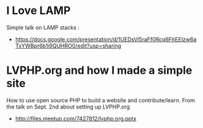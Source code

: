 # I Love LAMP

Simple talk on LAMP stacks :

* https://docs.google.com/presentation/d/1UEDsVl5raFf0Rcq6FhEElzw6aTxYWBpr6b1i9QUHRO0/edit?usp=sharing

# LVPHP.org and how I made a simple site

How to use open source PHP to build a website and contribute/learn. From the talk on Sept. 2nd about setting up LVPHP.org

* http://files.meetup.com/7427812/lvphp.org.pptx